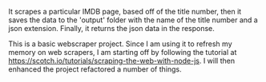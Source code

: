 
It scrapes a particular IMDB page, based off of the title number, then it saves the data to the 'output' folder with the name of the title number and a json extension. Finally, it returns the json data in the response.

This is a basic webscraper project. Since I am using it to refresh my memory on web scrapers, I am starting off by following the tutorial at https://scotch.io/tutorials/scraping-the-web-with-node-js. I will then enhanced the project refactored a number of things.
